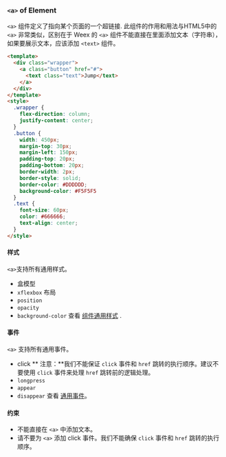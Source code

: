 ### `<a>` of Element
`<a>` 组件定义了指向某个页面的一个超链接. 此组件的作用和用法与HTML5中的 `<a>` 非常类似，区别在于 Weex 的 `<a>` 组件不能直接在里面添加文本（字符串），如果要展示文本，应该添加 `<text>` 组件。

```html
<template>
  <div class="wrapper">
    <a class="button" href="#">
      <text class="text">Jump</text>
    </a>
  </div>
</template>
<style>
  .wrapper {
    flex-direction: column;
    justify-content: center;
  }
  .button {
    width: 450px;
    margin-top: 30px;
    margin-left: 150px;
    padding-top: 20px;
    padding-bottom: 20px;
    border-width: 2px;
    border-style: solid;
    border-color: #DDDDDD;
    background-color: #F5F5F5
  }
  .text {
    font-size: 60px;
    color: #666666;
    text-align: center;
  }
</style>
```

#### 样式
```<a>```支持所有通用样式。
- 盒模型
- `xflexbox` 布局
- `position`
- `opacity`
- `background-color`
查看 [组件通用样式](http://weex.apache.org/cn/references/common-style.html) .

#### 事件
```<a>``` 支持所有通用事件。
- click
  ** 注意：**我们不能保证 `click` 事件和 `href` 跳转的执行顺序。建议不要使用 `click` 事件来处理 `href` 跳转前的逻辑处理。</li>
- `longpress`
- `appear`
- `disappear`
查看 [通用事件](http://weex.apache.org/cn/references/common-event.html)。

#### 约束
- 不能直接在 <code>&lt;a&gt;</code> 中添加文本。
- 请不要为 <code>&lt;a&gt;</code> 添加 click 事件。我们不能确保 <code>click</code> 事件和 <code>href</code> 跳转的执行顺序。

